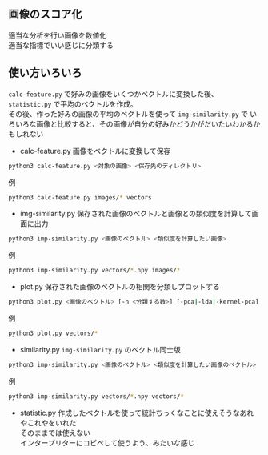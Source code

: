 画像のスコア化
---

適当な分析を行い画像を数値化  
適当な指標でいい感じに分類する  

## 使い方いろいろ
 `calc-feature.py` で好みの画像をいくつかベクトルに変換した後、
 `statistic.py` で平均のベクトルを作成。  
その後、作った好みの画像の平均のベクトルを使って `img-similarity.py` で
いろいろな画像と比較すると、その画像が自分の好みかどうかがだいたいわかるかもしれない  

- calc-feature.py
画像をベクトルに変換して保存  
```sh
python3 calc-feature.py <対象の画像> <保存先のディレクトリ>
```

例
```sh
python3 calc-feature.py images/* vectors
```


- img-similarity.py
保存された画像のベクトルと画像との類似度を計算して画面に出力  
```sh
python3 imp-similarity.py <画像のベクトル> <類似度を計算したい画像>
```

例
```sh
python3 imp-similarity.py vectors/*.npy images/*
```


- plot.py
 保存された画像のベクトルの相関を分類しプロットする  
```sh
python3 plot.py <画像のベクトル> [-n <分類する数>] [-pca|-lda|-kernel-pca]
```

例
```sh
python3 plot.py vectors/*
```


- similarity.py
 `img-similarity.py` のベクトル同士版  
```sh
python3 imp-similarity.py <画像のベクトル> <類似度を計算したい画像のベクトル>
```

例
```sh
python3 imp-similarity.py vectors/*.npy vectors/*
```


- statistic.py
作成したベクトルを使って統計ちっくなことに使えそうなあれやこれやをいれた  
そのままでは使えない  
インタープリターにコピペして使うよう、みたいな感じ  
